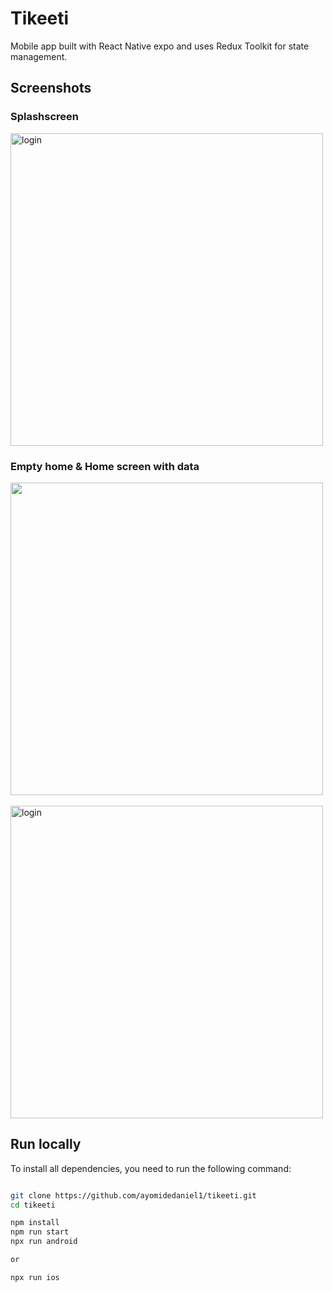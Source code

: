 # Tikeeti

Mobile app built with React Native expo and uses Redux Toolkit for state management.

## Screenshots

### Splashscreen

<img src="assets/images/screenshots/loginn.png" height="500em" alt='login' />

### Empty home & Home screen with data

<img src="assets/images/screenshots/empty home.png" height="500em" />&nbsp;&nbsp;&nbsp;&nbsp;&nbsp;&nbsp;&nbsp;&nbsp;<img src="assets/images/screenshots/home.png" height="500em" alt='login' />

## Run locally

To install all dependencies, you need to run the following command:

```bash

git clone https://github.com/ayomidedaniel1/tikeeti.git
cd tikeeti

npm install
npm run start
npx run android

or

npx run ios

```
